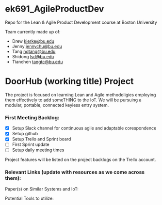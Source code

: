 # ek691_AgileProductDev
Repo for the Lean &amp; Agile Product Development course at Boston University

Team currently made up of:
- Drew kierke@bu.edu
- Jenny jennychu@bu.edu
- Tang ngtang@bu.edu
- Shidong lsd@bu.edu
- Tianchen tangtc@bu.edu


# DoorHub (working title) Project

The project is focused on learning Lean and Agile methodoligies employing them effectively to add someTHING to the IoT.  We will be pursuing a modular, portable, connected keyless entry system.

### First Meeting Backlog:
- [x] Setup Slack channel for continuous agile and adaptable corespondence 
- [x] Setup github
- [x] Setup Trello and Sprint board
- [ ] First Sprint update
- [ ] Setup daily meeting times

Project features will be listed on the project backlogs on the Trello account.

### Relevant Links (update with resources as we come across them):

Paper(s) on Similar Systems and IoT:
<WIP>

Potential Tools to utilize:
<WIP>
